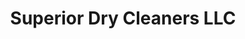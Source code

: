 ---
title: "Superior Dry Cleaners LLC"
url: /ellensburg/superior-dry-cleaners-llc/
shop: laundry
---